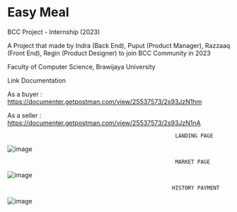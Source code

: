 # Easy Meal
BCC Project - Internship (2023)

A Project that made by Indra (Back End), Puput (Product Manager), Razzaaq (Front End), Regin (Product Designer) to join BCC Community in 2023

Faculty of Computer Science, Brawijaya University


Link Documentation

As a buyer  :
https://documenter.getpostman.com/view/25537573/2s93JzN1hm

As a seller :
https://documenter.getpostman.com/view/25537573/2s93JzN1nA


                                                         LANDING PAGE

![image](https://user-images.githubusercontent.com/112854205/226233879-452b3acd-24ce-48be-aa7c-8aa5cd7bfbd4.png)


                                                         MARKET PAGE

![image](https://user-images.githubusercontent.com/112854205/226234053-1ed8f05b-a875-4c5d-a035-8312cf2197d6.png)


                                                        HISTORY PAYMENT

![image](https://user-images.githubusercontent.com/112854205/226234181-c069a153-19cc-467d-b2fb-bac2b1faef90.png)

